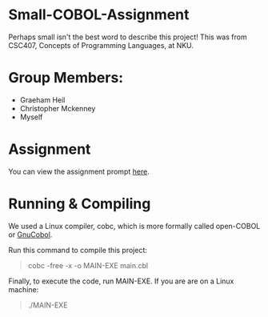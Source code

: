 # Small-COBOL-Assignment
Perhaps small isn't the best word to describe this project! This was from CSC407, Concepts of Programming Languages, at NKU.

# Group Members:
* Graeham Heil
* Christopher Mckenney
* Myself

# Assignment
You can view the assignment prompt [here](https://github.com/lcombs15/Small-COBOL-Assignment/blob/master/assignment.pdf).

# Running &amp; Compiling
We used a Linux compiler, cobc, which is more formally called open-COBOL or [GnuCobol](http://open-cobol.sourceforge.net/).

Run this command to compile this project:
> cobc -free -x -o MAIN-EXE main.cbl

Finally, to execute the code, run MAIN-EXE. If you are are on a Linux machine:
> ./MAIN-EXE
